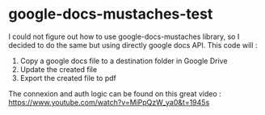 # google-docs-mustaches-test
I could not figure out how to use google-docs-mustaches library, so I decided to do the same but using directly google docs API.
This code will :
1) Copy a google docs file to a destination folder in Google Drive
2) Update the created file
3) Export the created file to pdf

The connexion and auth logic can be found on this great video : https://www.youtube.com/watch?v=MiPpQzW_ya0&t=1945s
